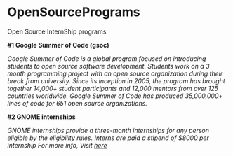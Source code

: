 # OpenSourcePrograms
Open Source InternShip programs


**#1 Google Summer of Code (gsoc)**

*Google Summer of Code is a global program focused on introducing students to open source software development. Students work on a 3 month programming project with an open source organization during their break from university.
Since its inception in 2005, the program has brought together 14,000+ student participants and 12,000 mentors from over 125 countries worldwide. Google Summer of Code has produced 35,000,000+ lines of code for 651 open source organizations.*

**#2 GNOME internships**

*GNOME internships provide a three-month internships for any person eligible by the eligibility rules. Interns are paid a stipend of $8000 per internship*
*For more info, Visit [here](https://wiki.gnome.org/Internships)*
